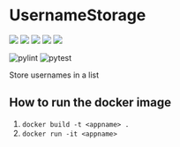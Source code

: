 # UsernameStorage

![](https://img.shields.io/badge/Language-Python-yellow?style=for-the-badge)
![](https://img.shields.io/github/commit-activity/m/OfficialMuffin/UsernameStorage?style=for-the-badge)
![](https://img.shields.io/github/last-commit/OfficialMuffin/UsernameStorage?style=for-the-badge)
![](https://img.shields.io/github/issues/OfficialMuffin/UsernameStorage?style=for-the-badge)
![](https://img.shields.io/github/forks/OfficialMuffin/UsernameStorage?style=for-the-badge)

![pylint](https://github.com/OfficialMuffin/UsernameStorage/actions/workflows/pylint.yml/badge.svg?style=for-the-badge)
![pytest](https://github.com/OfficialMuffin/UsernameStorage/actions/workflows/pytest.yml/badge.svg)

Store usernames in a list

## How to run the docker image
1. `docker build -t <appname> .`
2. `docker run -it <appname>`
